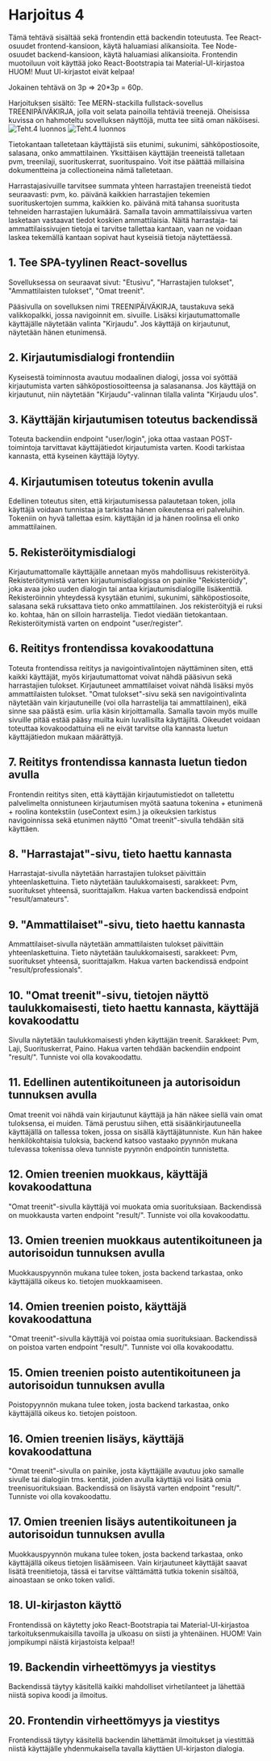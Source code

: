 # Harjoitus 4
Tämä tehtävä sisältää sekä frontendin että backendin toteutusta.
Tee React-osuudet frontend-kansioon, käytä haluamiasi alikansioita.
Tee Node-osuudet backend-kansioon, käytä haluamiasi alikansioita.
Frontendin muotoiluun voit käyttää joko React-Bootstrapia tai 
Material-UI-kirjastoa
HUOM! Muut UI-kirjastot eivät kelpaa!

Jokainen tehtävä on 3p => 20*3p = 60p.

Harjoituksen sisältö: Tee MERN-stackilla fullstack-sovellus 
TREENIPÄIVÄKIRJA, jolla voit selata painoilla tehtäviä treenejä. Oheisissa kuvissa on hahmoteltu sovelluksen näyttöjä, mutta tee siitä oman näköisesi.
![Teht.4 luonnos](Dia1.png?raw=true "Tehtävän 4 UI-luonnos")
![Teht.4 luonnos](Dia2.png?raw=true "Tehtävän 4 UI-luonnos")

Tietokantaan talletetaan käyttäjistä siis etunimi, sukunimi, sähköpostiosoite, salasana, onko ammattilainen. Yksittäisen käyttäjän treeneistä talletaan pvm, treenilaji, suorituskerrat, suorituspaino. Voit itse päättää millaisina dokumentteina ja collectioneina nämä talletetaan.

Harrastajasivuille tarvitsee summata yhteen harrastajien treeneistä tiedot seuraavasti: pvm, ko. päivänä kaikkien harrastajien tekemien suorituskertojen summa, kaikkien ko. päivänä mitä tahansa suoritusta tehneiden harrastajien lukumäärä. Samalla tavoin ammattilaissivua varten lasketaan vastaavat tiedot koskien ammattilaisia.
Näitä harrastaja- tai ammattilaissivujen tietoja ei tarvitse tallettaa kantaan, vaan ne voidaan laskea tekemällä kantaan sopivat haut kyseisiä tietoja näytettäessä.

## 1. Tee SPA-tyylinen React-sovellus 
Sovelluksessa on seuraavat sivut: "Etusivu", "Harrastajien tulokset", "Ammattilaisten tulokset", "Omat treenit".  

Pääsivulla on sovelluksen nimi TREENIPÄIVÄKIRJA, taustakuva sekä valikkopalkki, jossa navigoinnit em. sivuille. Lisäksi kirjautumattomalle käyttäjälle näytetään valinta "Kirjaudu". Jos käyttäjä on kirjautunut, näytetään hänen etunimensä.

## 2. Kirjautumisdialogi frontendiin
Kyseisestä toiminnosta avautuu modaalinen dialogi, jossa voi syöttää kirjautumista varten sähköpostiosoitteensa ja salasanansa. Jos käyttäjä on kirjautunut, niin näytetään "Kirjaudu"-valinnan tilalla valinta "Kirjaudu ulos". 

## 3. Käyttäjän kirjautumisen toteutus backendissä
Toteuta backendiin endpoint "user/login", joka ottaa vastaan POST-toimintoja tarvittavat käyttäjätiedot kirjautumista varten. Koodi tarkistaa kannasta, että kyseinen käyttäjä löytyy.

## 4. Kirjautumisen toteutus tokenin avulla
Edellinen toteutus siten, että kirjautumisessa palautetaan token, jolla käyttäjä voidaan tunnistaa ja tarkistaa hänen oikeutensa eri palveluihin. Tokeniin on hyvä tallettaa esim. käyttäjän id ja hänen roolinsa eli onko ammattilainen.

## 5. Rekisteröitymisdialogi
Kirjautumattomalle käyttäjälle annetaan myös mahdollisuus rekisteröityä. Rekisteröitymistä varten kirjautumisdialogissa on painike "Rekisteröidy", joka avaa joko uuden dialogin tai antaa kirjautumisdialogille lisäkenttiä. Rekisteröinnin yhteydessä kysytään etunimi, sukunimi, sähköpostiosoite, salasana sekä ruksattava tieto onko ammattilainen. Jos rekisteröityjä ei ruksi ko. kohtaa, hän on silloin harrastelija. Tiedot viedään tietokantaan. Rekisteröitymistä varten on endpoint "user/register".


## 6. Reititys frontendissa kovakoodattuna
Toteuta frontendissa reititys ja navigointivalintojen näyttäminen siten, että kaikki käyttäjät, myös kirjautumattomat voivat nähdä pääsivun sekä harrastajien tulokset. Kirjautuneet ammattilaiset voivat nähdä lisäksi myös ammattilaisten tulokset. "Omat tulokset"-sivu sekä sen navigointivalinta näytetään vain kirjautuneille (voi olla harrastelija tai ammattilainen), eikä sinne saa päästä esim. urlia käsin kirjoittamalla. Samalla tavoin myös muille sivuille pitää estää pääsy muilta kuin luvallisilta käyttäjiltä. Oikeudet voidaan toteuttaa kovakoodattuina eli ne eivät tarvitse olla kannasta luetun käyttäjätiedon mukaan määrättyjä.

## 7. Reititys frontendissa kannasta luetun tiedon avulla
Frontendin reititys siten, että käyttäjän kirjautumistiedot on talletettu palvelimelta onnistuneen kirjautumisen myötä saatuna tokenina + etunimenä + roolina kontekstiin (useContext esim.) ja oikeuksien tarkistus navigoinnissa sekä etunimen näyttö "Omat treenit"-sivulla tehdään sitä käyttäen.

## 8. "Harrastajat"-sivu, tieto haettu kannasta
Harrastajat-sivulla näytetään harrastajien tulokset päivittäin yhteenlaskettuina. Tieto näytetään taulukkomaisesti, sarakkeet: Pvm, suoritukset yhteensä, suorittajalkm. Hakua varten backendissä endpoint "result/amateurs".

## 9. "Ammattilaiset"-sivu, tieto haettu kannasta
Ammattilaiset-sivulla näytetään ammattilaisten tulokset päivittäin yhteenlaskettuina. Tieto näytetään taulukkomaisesti, sarakkeet: Pvm, suoritukset yhteensä, suorittajalkm. Hakua varten backendissä endpoint "result/professionals".

## 10. "Omat treenit"-sivu, tietojen näyttö taulukkomaisesti, tieto haettu kannasta, käyttäjä kovakoodattu
Sivulla näytetään taulukkomaisesti yhden käyttäjän treenit. Sarakkeet: Pvm, Laji, Suorituskerrat, Paino. Hakua varten tehdään backendiin endpoint "result/<id>". Tunniste voi olla kovakoodattu.

## 11. Edellinen autentikoituneen ja autorisoidun tunnuksen avulla
Omat treenit voi nähdä vain kirjautunut käyttäjä ja hän näkee siellä vain omat tuloksensa, ei muiden. Tämä perustuu siihen, että sisäänkirjautuneella käyttäjällä on tallessa token, jossa on sisällä käyttäjätunniste. Kun hän hakee henkilökohtaisia tuloksia, backend katsoo vastaako pyynnön mukana tulevassa tokenissa oleva tunniste pyynnön endpointin tunnistetta.

## 12. Omien treenien muokkaus, käyttäjä kovakoodattuna
"Omat treenit"-sivulla käyttäjä voi muokata omia suorituksiaan. Backendissä on muokkausta varten endpoint "result/<id>". Tunniste voi olla kovakoodattu.

## 13. Omien treenien muokkaus autentikoituneen ja autorisoidun tunnuksen avulla 
Muokkauspyynnön mukana tulee token, josta backend tarkastaa, onko käyttäjällä oikeus ko. tietojen muokkaamiseen.

## 14. Omien treenien poisto, käyttäjä kovakoodattuna
"Omat treenit"-sivulla käyttäjä voi poistaa omia suorituksiaan. Backendissä on poistoa varten endpoint "result/<id>". Tunniste voi olla kovakoodattu.

## 15. Omien treenien poisto autentikoituneen ja autorisoidun tunnuksen avulla 
Poistopyynnön mukana tulee token, josta backend tarkastaa, onko käyttäjällä oikeus ko. tietojen poistoon.

## 16. Omien treenien lisäys, käyttäjä kovakoodattuna
"Omat treenit"-sivulla on painike, josta käyttäjälle avautuu joko samalle sivulle tai dialogiin tms. kentät, joiden avulla käyttäjä voi lisätä omia treenisuorituksiaan. Backendissä on lisäystä varten endpoint "result/<id>". Tunniste voi olla kovakoodattu.

## 17. Omien treenien lisäys autentikoituneen ja autorisoidun tunnuksen avulla 
Muokkauspyynnön mukana tulee token, josta backend tarkastaa, onko käyttäjällä oikeus tietojen lisäämiseen. Vain kirjautuneet käyttäjät saavat lisätä treenitietoja, tässä ei tarvitse välttämättä tutkia tokenin sisältöä, ainoastaan se onko token validi.

## 18. UI-kirjaston käyttö
Frontendissä on käytetty joko React-Bootstrapia tai Material-UI-kirjastoa tarkoituksenmukaisilla tavoilla ja ulkoasu on siisti ja yhtenäinen. HUOM! Vain jompikumpi näistä kirjastoista kelpaa!!

## 19. Backendin virheettömyys ja viestitys
Backendissä täytyy käsitellä kaikki mahdolliset virhetilanteet ja lähettää niistä sopiva koodi ja ilmoitus. 

## 20. Frontendin virheettömyys ja viestitys
Frontendissä täytyy käsitellä backendin lähettämät ilmoitukset ja viestittää niistä käyttäjälle yhdenmukaisella tavalla käyttäen UI-kirjaston dialogia. 


